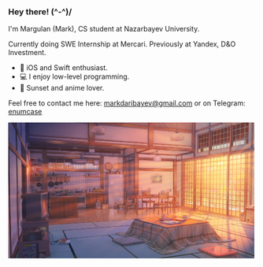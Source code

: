 ### Hey there! (^-^)/

I'm Margulan (Mark), CS student at Nazarbayev University.

Currently doing SWE Internship at Mercari. Previously at Yandex, D&O Investment.

- 🍎 iOS and Swift enthusiast. 
- 💻 I enjoy low-level programming.
- 🌇 Sunset and anime lover.

Feel free to contact me here: markdaribayev@gmail.com or on Telegram: [enumcase](https://t.me/enumcase)

<img src="https://github.com/enumcase/enumcase/blob/main/assets/background.jpg" width="500">
